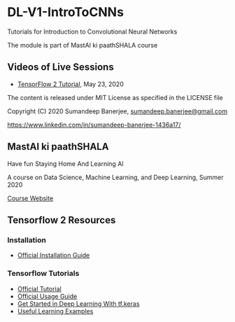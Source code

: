 # DL-V1-IntroToCNNs
Tutorials for Introduction to Convolutional Neural Networks

The module is part of MastAI ki paathSHALA course

## Videos of Live Sessions
* [TensorFlow 2 Tutorial](https://www.youtube.com/watch?v=M5cGJV-cKmE), May 23, 2020

The content is released under MIT License as specified in the LICENSE file

Copyright (C) 2020 Sumandeep Banerjee, sumandeep.banerjee@gmail.com

https://www.linkedin.com/in/sumandeep-banerjee-1436a17/

## MastAI ki paathSHALA
Have fun Staying Home And Learning AI

A course on Data Science, Machine Learning, and Deep Learning, Summer 2020

[Course Website](https://shala2020.github.io/)

## Tensorflow 2 Resources
### Installation
* [Official Installation Guide](https://www.tensorflow.org/install)

### Tensorflow Tutorials
* [Official Tutorial](https://www.tensorflow.org/tutorials)
* [Official Usage Guide](https://www.tensorflow.org/guide)
* [Get Started in Deep Learning With tf.keras](https://machinelearningmastery.com/tensorflow-tutorial-deep-learning-with-tf-keras/)
* [Useful Learning Examples](https://github.com/aymericdamien/TensorFlow-Examples/tree/master/tensorflow_v2)

